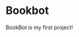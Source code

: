 # Bookbot
<!-- "Book Bot" - a Python program that can analyze an entire book and print out an interesting statistical report. -->
BookBot is my first project!